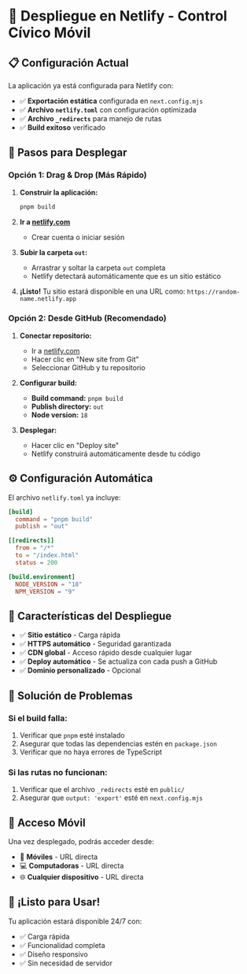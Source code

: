 # 🚀 Despliegue en Netlify - Control Cívico Móvil

## 📋 Configuración Actual

La aplicación ya está configurada para Netlify con:

- ✅ **Exportación estática** configurada en `next.config.mjs`
- ✅ **Archivo `netlify.toml`** con configuración optimizada
- ✅ **Archivo `_redirects`** para manejo de rutas
- ✅ **Build exitoso** verificado

## 🎯 Pasos para Desplegar

### Opción 1: Drag & Drop (Más Rápido)

1. **Construir la aplicación:**
   ```bash
   pnpm build
   ```

2. **Ir a [netlify.com](https://netlify.com)**
   - Crear cuenta o iniciar sesión

3. **Subir la carpeta `out`:**
   - Arrastrar y soltar la carpeta `out` completa
   - Netlify detectará automáticamente que es un sitio estático

4. **¡Listo!** Tu sitio estará disponible en una URL como:
   `https://random-name.netlify.app`

### Opción 2: Desde GitHub (Recomendado)

1. **Conectar repositorio:**
   - Ir a [netlify.com](https://netlify.com)
   - Hacer clic en "New site from Git"
   - Seleccionar GitHub y tu repositorio

2. **Configurar build:**
   - **Build command:** `pnpm build`
   - **Publish directory:** `out`
   - **Node version:** `18`

3. **Desplegar:**
   - Hacer clic en "Deploy site"
   - Netlify construirá automáticamente desde tu código

## ⚙️ Configuración Automática

El archivo `netlify.toml` ya incluye:

```toml
[build]
  command = "pnpm build"
  publish = "out"

[[redirects]]
  from = "/*"
  to = "/index.html"
  status = 200

[build.environment]
  NODE_VERSION = "18"
  NPM_VERSION = "9"
```

## 🔧 Características del Despliegue

- ✅ **Sitio estático** - Carga rápida
- ✅ **HTTPS automático** - Seguridad garantizada
- ✅ **CDN global** - Acceso rápido desde cualquier lugar
- ✅ **Deploy automático** - Se actualiza con cada push a GitHub
- ✅ **Dominio personalizado** - Opcional

## 🚨 Solución de Problemas

### Si el build falla:
1. Verificar que `pnpm` esté instalado
2. Asegurar que todas las dependencias estén en `package.json`
3. Verificar que no haya errores de TypeScript

### Si las rutas no funcionan:
1. Verificar que el archivo `_redirects` esté en `public/`
2. Asegurar que `output: 'export'` esté en `next.config.mjs`

## 📱 Acceso Móvil

Una vez desplegado, podrás acceder desde:
- 📱 **Móviles** - URL directa
- 💻 **Computadoras** - URL directa
- 🌐 **Cualquier dispositivo** - URL directa

## 🎉 ¡Listo para Usar!

Tu aplicación estará disponible 24/7 con:
- ✅ Carga rápida
- ✅ Funcionalidad completa
- ✅ Diseño responsivo
- ✅ Sin necesidad de servidor 